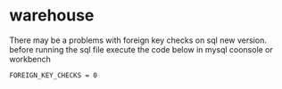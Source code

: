 # warehouse

There may be a problems with foreign key checks on sql new version.
before running the sql file execute the code below in mysql coonsole or workbench

    FOREIGN_KEY_CHECKS = 0


